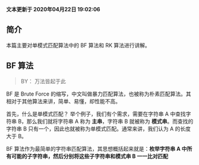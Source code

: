 **文本更新于 2020年04月22日 19:02:06**
## 简介
本篇主要对单模式匹配算法中的 BF 算法和 RK 算法进行讲解。

## BF 算法
> BY： 万法皆起于此

BF 是 Brute Force 的缩写，中文叫做暴力匹配算法，也被称为朴素匹配算法。其相对于其他算法来讲，简单、易懂，却性能不高。

首先，什么是单模式匹配？
举个例子，我们有个需求，需要在字符串 A 中查找字符串 B，那么我们就将字符串 A 称为 **主串**，字符串 B 就被称为 **模式串**。而查找的字符串 B 只有一个，因此也就被称为单模式匹配。通常来讲，我们认为 A 的长度大于 B。

BF 算法作为最简单的字符串匹配算法，其思想概括起来就是：**枚举字符串 A 中所有可能的子字符串，然后分别将这些子字符串和模式串 B 一一比对匹配**